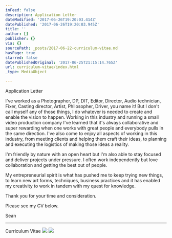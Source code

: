 ```yaml
---
inFeed: false
description: Application Letter
dateModified: '2017-06-26T19:20:03.414Z'
datePublished: '2017-06-26T19:20:03.945Z'
title: ''
author: []
publisher: {}
via: {}
sourcePath: _posts/2017-06-22-curriculum-vitae.md
hasPage: true
starred: false
datePublishedOriginal: '2017-06-25T21:15:14.765Z'
url: curriculum-vitae/index.html
_type: MediaObject

---
```

Application Letter

I've worked as a Photographer, DP, DIT, Editor, Director, Audio technician, Fixer, Casting director, Artist, Philosopher, Driver, you name it! But I don't call myself any of those things, I do whatever is needed to create and enable the vision to happen. Working in this industry and running a small video production company I've learned that it's always collaborative and super rewarding when one works with great people and everybody pulls in the same direction. I've also come to enjoy all aspects of working in this industry, from meeting clients and helping them craft their ideas, to planning and executing the logistics of making those ideas a reality.

I'm friendly by nature with an open heart but I'm also able to stay focused and deliver projects under pressure. I often work independently but love collaboration and getting the best out of people.

My entrepreneurial spirit is what has pushed me to keep trying new things, to learn new art forms, techniques, business practices and it has enabled my creativity to work in tandem with my quest for knowledge.

Thank you for your time and consideration.

Please see my CV below.

Sean

---

Curriculum Vitae
![](https://s3-us-west-2.amazonaws.com/the-grid-img/p/393a5f76085f1f576ba4f2911f93dae7cd3ed76f.png)
![](https://the-grid-user-content.s3-us-west-2.amazonaws.com/dfbc6cd6-a8c8-4561-966e-fb36ce8872e2.jpg)